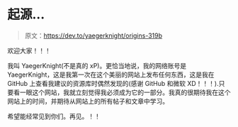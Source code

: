 # 起源...

> 原文：<https://dev.to/yaegerknight/origins-319b>

欢迎大家！！！

我叫 YaegerKnight(不是真的 xP)。更恰当地说，我的网络账号是 YaegerKnight，这是我第一次在这个美丽的网站上发布任何东西，这是我在 GitHub 上查看我建议的资源库时偶然发现的(感谢 GitHub 和微软 XD！！！).只要看一眼这个网站，我就立刻觉得我必须成为它的一部分。我真的很期待我在这个网站上的时间，并期待从网站上的所有帖子和文章中学习。

希望能经常见到你们。再见。！！